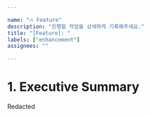 ```yaml
---

name: "🔥 Feature"
description: "진행할 작업을 상세하게 기록해주세요."
title: "[Feature]: "
labels: ["enhancement"]
assignees: ""

---
```


<!-- Do not leave any section empty. -->

# 1. Executive Summary
<!--
    Executive Summary should contain about up to 3 paragraphs to clarify what
    happened. Bear in mind that this is targeted for Business Users as well,
    meaning technical details should be kept minimal.

    This is a REQUIRED field.
-->

<!--EXAMPLE-->
Redacted
<!--EXAMPLE END-->
